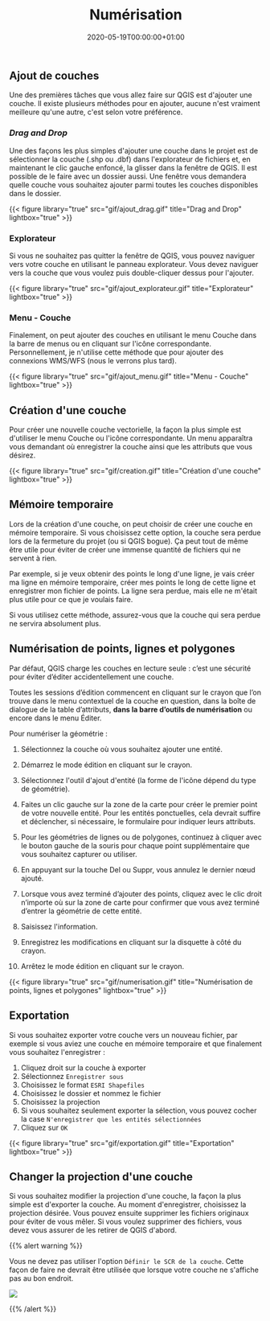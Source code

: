 ﻿---
date: "2020-05-19T00:00:00+01:00"
draft: false
linktitle: Numérisation
menu:
  example:
    parent: QGIS
    weight: 5
title: Numérisation
toc: true
type: docs
weight: 5
---

## Ajout de couches

Une des premières tâches que vous allez faire sur QGIS est d'ajouter une couche. Il existe plusieurs méthodes pour en ajouter, aucune n'est vraiment meilleure qu'une autre, c'est selon votre préférence.
 
 
### *Drag and Drop*


Une des façons les plus simples d'ajouter une couche dans le projet est de sélectionner la couche (.shp ou .dbf) dans l'explorateur de fichiers et, en maintenant le clic gauche enfoncé, la glisser dans la fenêtre de QGIS. Il est possible de le faire avec un dossier aussi. Une fenêtre vous demandera quelle couche vous souhaitez ajouter parmi toutes les couches disponibles dans le dossier.

{{< figure library="true" src="gif/ajout_drag.gif" title="Drag and Drop" lightbox="true" >}}

### Explorateur

Si vous ne souhaitez pas quitter la fenêtre de QGIS, vous pouvez naviguer vers votre couche en utilisant le panneau explorateur. Vous devez naviguer vers la couche que vous voulez puis double-cliquer dessus pour l'ajouter.



{{< figure library="true" src="gif/ajout_explorateur.gif" title="Explorateur" lightbox="true" >}}

### Menu - Couche

Finalement, on peut ajouter des couches en utilisant le menu Couche dans la barre de menus ou en cliquant sur l'icône correspondante. Personnellement, je n'utilise cette méthode que pour ajouter des connexions WMS/WFS (nous le verrons plus tard).


{{< figure library="true" src="gif/ajout_menu.gif" title="Menu - Couche" lightbox="true" >}}


## Création d'une couche

Pour créer une nouvelle couche vectorielle, la façon la plus simple est d'utiliser le menu Couche ou l'icône correspondante. Un menu apparaîtra vous demandant où enregistrer la couche ainsi que les attributs que vous désirez.


{{< figure library="true" src="gif/creation.gif" title="Création d'une couche" lightbox="true" >}}


## Mémoire temporaire

Lors de la création d'une couche, on peut choisir de créer une couche en mémoire temporaire. Si vous choisissez cette option, la couche sera perdue lors de la fermeture du projet (ou si QGIS bogue). Ça peut tout de même être utile pour éviter de créer une immense quantité de fichiers qui ne servent à rien.

Par exemple, si je veux obtenir des points le long d'une ligne, je vais créer ma ligne en mémoire temporaire, créer mes points le long de cette ligne et enregistrer mon fichier de points. La ligne sera perdue, mais elle ne m'était plus utile pour ce que je voulais faire.

Si vous utilisez cette méthode, assurez-vous que la couche qui sera perdue ne servira absolument plus.




## Numérisation de points, lignes et polygones 


Par défaut, QGIS charge les couches en lecture seule : c’est une sécurité pour éviter d’éditer accidentellement une couche. 

Toutes les sessions d’édition commencent en cliquant sur le crayon que l’on trouve dans le menu contextuel de la couche en question, dans la boîte de dialogue de la table d’attributs, **dans la barre d’outils de numérisation** ou encore dans le menu Éditer.


Pour numériser la géométrie :

1. Sélectionnez la couche où vous souhaitez ajouter une entité.

1. Démarrez le mode édition en cliquant sur le crayon.

1. Sélectionnez l'outil d'ajout d'entité (la forme de l'icône dépend du type de géométrie).

1. Faites un clic gauche sur la zone de la carte pour créer le premier point de votre nouvelle entité. Pour les entités ponctuelles, cela devrait suffire et déclencher, si nécessaire, le formulaire pour indiquer leurs attributs. 

1. Pour les géométries de lignes ou de polygones, continuez à cliquer avec le bouton gauche de la souris pour chaque point supplémentaire que vous souhaitez capturer ou utiliser.

1. En appuyant sur la touche Del ou Suppr, vous annulez le dernier nœud ajouté.

1. Lorsque vous avez terminé d’ajouter des points, cliquez avec le clic droit n’importe où sur la zone de carte pour confirmer que vous avez terminé d’entrer la géométrie de cette entité.

1. Saisissez l'information.

1. Enregistrez les modifications en cliquant sur la disquette à côté du crayon.
1. Arrêtez le mode édition en cliquant sur le crayon.



{{< figure library="true" src="gif/numerisation.gif" title="Numérisation de points, lignes et polygones" lightbox="true" >}}

## Exportation 

Si vous souhaitez exporter votre couche vers un nouveau fichier, par exemple si vous aviez une couche en mémoire temporaire et que finalement vous souhaitez l'enregistrer :


1. Cliquez droit sur la couche à exporter
1. Sélectionnez `Enregistrer sous` 
1. Choisissez le format `ESRI Shapefiles`
1. Choisissez le dossier et nommez le fichier
1. Choisissez la projection
1. Si vous souhaitez seulement exporter la sélection, vous pouvez cocher la case `N'enregistrer que les entités sélectionnées`
1. Cliquez sur `OK`



{{< figure library="true" src="gif/exportation.gif" title="Exportation" lightbox="true" >}}

## Changer la projection d'une couche

Si vous souhaitez modifier la projection d'une couche, la façon la plus simple est d'exporter la couche. Au moment d'enregistrer, choisissez la projection désirée. Vous pouvez ensuite supprimer les fichiers originaux pour éviter de vous mêler. Si vous voulez supprimer des fichiers, vous devez vous assurer de les retirer de QGIS d'abord.

{{% alert warning %}}

Vous ne devez pas utiliser l'option `Définir le SCR de la couche`. Cette façon de faire ne devrait être utilisée que lorsque votre couche ne s'affiche pas au bon endroit.

![](/img/img/misc/changer_projection_non.png)

{{% /alert %}}



